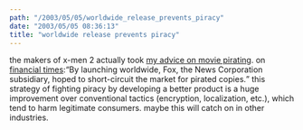 ```yaml
---
path: "/2003/05/05/worldwide_release_prevents_piracy" 
date: "2003/05/05 08:36:13" 
title: "worldwide release prevents piracy" 
---
```

<p>the makers of x-men 2 actually took <a href="http://weblog.randomchaos.com/index.php?date=2002-12-15&amp;title=movies+in+asia">my advice on movie pirating</a>. on <a href="http://news.ft.com/servlet/ContentServer?pagename=FT.com/StoryFT/FullStory&amp;c=StoryFT&amp;cid=1051389741221">financial times</a>:<q>By launching worldwide, Fox, the News Corporation subsidiary, hoped to short-circuit the market for pirated copies.</q> this strategy of fighting piracy by developing a better product is a huge improvement over conventional tactics (encryption, localization, etc.), which tend to harm legitimate consumers. maybe this will catch on in other industries.</p>